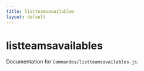 ```yaml
---
title: listteamsavailables
layout: default
---
```


# listteamsavailables

Documentation for `Commandes/listteamsavailables.js`.
